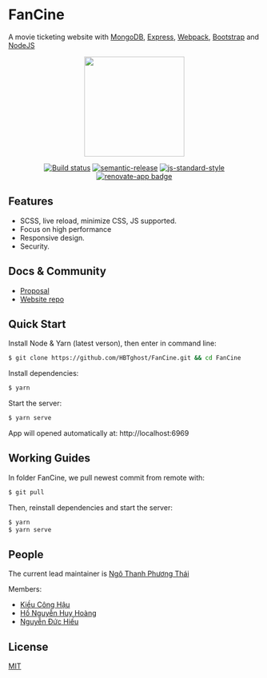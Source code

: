 # FanCine

  A movie ticketing website with [MongoDB](https://www.mongodb.com/), [Express](https://github.com/expressjs/express), [Webpack](https://webpack.js.org/), [Bootstrap](https://getbootstrap.com/) and [NodeJS](https://nodejs.org)
  
<div align="center">
  <a href="https://github.com/webpack/webpack">
    <img width="200" height="200" src="https://webpack.js.org/assets/icon-square-big.svg">
  </a>

[![Build status][ci-image]][ci-url]
[![semantic-release][semantic-image]][semantic-url]
[![js-standard-style][standard-image]][standard-url]
[![renovate-app badge][renovate-badge]][renovate-app]

</div>

[ci-image]: https://travis-ci.org/bahmutov/mocha-banner.svg?branch=master
[ci-url]: https://travis-ci.org/bahmutov/mocha-banner
[semantic-image]: https://img.shields.io/badge/%20%20%F0%9F%93%A6%F0%9F%9A%80-semantic--release-e10079.svg
[semantic-url]: https://github.com/semantic-release/semantic-release
[standard-image]: https://img.shields.io/badge/code%20style-standard-brightgreen.svg
[standard-url]: http://standardjs.com/
[renovate-badge]: https://img.shields.io/badge/renovate-app-blue.svg
[renovate-app]: https://renovateapp.com/

## Features

  * SCSS, live reload, minimize CSS, JS supported.
  * Focus on high performance
  * Responsive design.
  * Security.

## Docs & Community

  * [Proposal](https://docs.google.com/document/d/1LCmHC-N9CkWMpLu0BuUbIqHyHsOfPyBb3GwbVM_3A8Y/edit?fbclid=IwAR3kT4l1fPlB80KM858vi3w6Cjkk7x3Wz5C5GDRL7gOn-yQoKwZ3QDN3sYg)
  * [Website repo](https://github.com/HBTghost/FanCine)
  

## Quick Start

  Install Node & Yarn (latest verson), then enter in command line:

```bash
$ git clone https://github.com/HBTghost/FanCine.git && cd FanCine
```

  Install dependencies:

```bash
$ yarn
```

  Start the server:

```bash
$ yarn serve
```

  App will opened automatically at: http://localhost:6969

## Working Guides

  In folder FanCine, we pull newest commit from remote with:

```bash
$ git pull
```

  Then, reinstall dependencies and start the server:

```bash
$ yarn
$ yarn serve
```

## People

The current lead maintainer is [Ngô Thanh Phương Thái](https://github.com/HBTghost)

Members:
  * [Kiều Công Hậu](https://github.com/kieuconghau)
  * [Hồ Nguyễn Huy Hoàng](https://github.com/18127006)
  * [Nguyễn Đức Hiếu](https://github.com/18127099)

## License

  [MIT](LICENSE)
